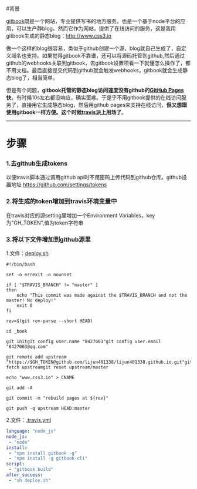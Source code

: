 #背景

[gitbook](https://www.gitbook.com/)既是一个网站，专业提供写书的地方服务。也是一个基于node平台的应用，可以生产静blog。然而它作为网站，提供了在线访问的服务，这是我用gitbook生成的静态blog：http://www.css3.io

做一个这样的blog很容易，类似于github创建一个源，blog就自己生成了，自定义域名也支持。如果觉得gitbook不靠谱，还可以将源码托管到github,然后通过github的webhooks关联到gitbook，去gitbook设置项看一下就懂怎么操作了，都不用文档。最后直接提交代码到github就会触发webhooks，gitbook就会生成静态blog了，相当简单。

但是有个问题，**gitbook托管的静态blog访问速度没有github的[GitHub Pages](https://pages.github.com/)快**，有时候10s左右都没响应，确实蛋疼。于是乎不用gitbook提供的在线访问服务了，直接用它生成静态blog，然后用github pages来支持在线访问，**但又想跟使用gitbook一样方便。这个时候[travis](https://travis-ci.org/)派上用场了**。

---

# 步骤
### 1.去github生成tokens

以便travis脚本通过调用github api时不用密码上传代码到github仓库。github设置地址
https://github.com/settings/tokens

### 2.将生成的token增加到travis环境变量中
在travis对应的源setting里增加一个Environment Variables，key为"GH_TOKEN",值为token字符串

### 3.将以下文件增加到github源里

1.文件：[deploy.sh](https://raw.githubusercontent.com/8427003/book/master/deploy.sh)

```shell
#!/bin/bash

set -o errexit -o nounset

if [ "$TRAVIS_BRANCH" != "master" ]
then 
    echo "This commit was made against the $TRAVIS_BRANCH and not the master! No deploy!" 
    exit 0
fi

rev=$(git rev-parse --short HEAD)

cd _book

git initgit config user.name "8427003"git config user.email "8427003@qq.com"

git remote add upstream "https://$GH_TOKEN@github.com/lijun401338/lijun401338.github.io.git"git fetch upstreamgit reset upstream/master

echo "www.css3.io" > CNAME

git add -A

git commit -m "rebuild pages at ${rev}"

git push -q upstream HEAD:master

```


2.文件：[.travis.yml](https://raw.githubusercontent.com/8427003/book/master/.travis.yml)

```yml
language: "node_js"
node_js:
 - "node"
install:
 - "npm install gitbook -g"
 - "npm install -g gitbook-cli"
script:
 - "gitbook build"
after_success:
 - "sh deploy.sh"

```